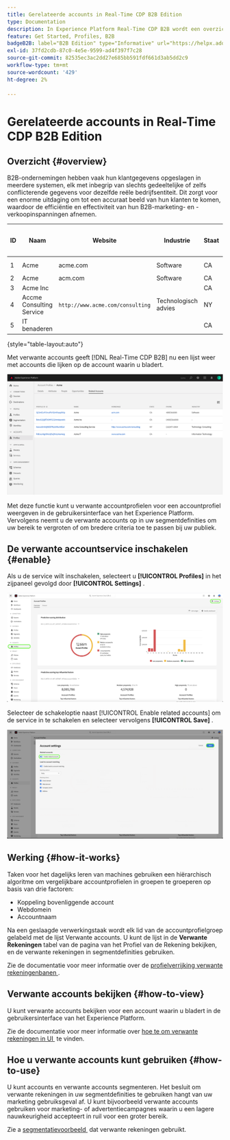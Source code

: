 ```yaml
---
title: Gerelateerde accounts in Real-Time CDP B2B Edition
type: Documentation
description: In Experience Platform Real-Time CDP B2B wordt een overzicht en meer informatie over de desbetreffende rekeningen gegeven.
feature: Get Started, Profiles, B2B
badgeB2B: label="B2B Edition" type="Informative" url="https://helpx.adobe.com/nl/legal/product-descriptions/real-time-customer-data-platform-b2b-edition-prime-and-ultimate-packages.html newtab=true"
exl-id: 37fd2cdb-87c0-4e5e-9599-ad4f397f7c28
source-git-commit: 82535ec3ac2dd27e685bb591fdf661d3ab5dd2c9
workflow-type: tm+mt
source-wordcount: '429'
ht-degree: 2%

---
```


# Gerelateerde accounts in Real-Time CDP B2B Edition

## Overzicht {#overview}

B2B-ondernemingen hebben vaak hun klantgegevens opgeslagen in meerdere systemen, elk met inbegrip van slechts gedeeltelijke of zelfs conflicterende gegevens voor dezelfde reële bedrijfsentiteit. Dit zorgt voor een enorme uitdaging om tot een accuraat beeld van hun klanten te komen, waardoor de efficiëntie en effectiviteit van hun B2B-marketing- en -verkoopinspanningen afnemen.

| ID | Naam | Website | Industrie | Staat | Telefoon | Heeft open mogelijkheid met bedrag > `$1 million` |
|---|---|---|---|---|---|---|
| 1 | Acme | acme.com | Software | CA | (408)536-6000 |   |
| 2 | Acme | acm.com | Software | CA | 4085366000 | x |
| 3 | Acme Inc |   |   | CA | (408)5366000 |   |
| 4 | Accme Consulting Service | `http://www.acme.com/consulting` | Technologisch advies | NY | (212)471-0904 | x |
| 5 | IT benaderen |   |   | CA |   |   |

{style="table-layout:auto"}

Met verwante accounts geeft [!DNL Real-Time CDP B2B] nu een lijst weer met accounts die lijken op de account waarin u bladert.

![&#x200B; het Scherm dat Verwante rekeningen in het Experience Platform UI toont.](/help/rtcdp/b2b-ai-ml-services/assets/related-accounts-in-ui.png)

Met deze functie kunt u verwante accountprofielen voor een accountprofiel weergeven in de gebruikersinterface van het Experience Platform. Vervolgens neemt u de verwante accounts op in uw segmentdefinities om uw bereik te vergroten of om bredere criteria toe te passen bij uw publiek.

## De verwante accountservice inschakelen {#enable}

Als u de service wilt inschakelen, selecteert u **[!UICONTROL Profiles]** in het zijpaneel gevolgd door **[!UICONTROL Settings]** .

![&#x200B; Experience Platform UI die profielen en montages benadrukt.](../assets/../b2b-ai-ml-services/assets/related-account-settings.png)

Selecteer de schakeloptie naast [!UICONTROL Enable related accounts] om de service in te schakelen en selecteer vervolgens **[!UICONTROL Save]** .

![&#x200B; het scherm van de montages van de Rekening het benadrukken van knevel en sparen.](../assets/../b2b-ai-ml-services/assets/related-account-toggle.png)

## Werking {#how-it-works}

Taken voor het dagelijks leren van machines gebruiken een hiërarchisch algoritme om vergelijkbare accountprofielen in groepen te groeperen op basis van drie factoren:

* Koppeling bovenliggende account
* Webdomein
* Accountnaam

Na een geslaagde verwerkingstaak wordt elk lid van de accountprofielgroep gelabeld met de lijst Verwante accounts. U kunt de lijst in de **Verwante Rekeningen** tabel van de pagina van het Profiel van de Rekening bekijken, en de verwante rekeningen in segmentdefinities gebruiken.

Zie de documentatie voor meer informatie over de [&#x200B; profielverrijking verwante rekeningenbanen &#x200B;](/help/dataflows/ui/b2b/monitor-profile-enrichment.md).

## Verwante accounts bekijken {#how-to-view}

U kunt verwante accounts bekijken voor een account waarin u bladert in de gebruikersinterface van het Experience Platform.

Zie de documentatie voor meer informatie over [&#x200B; hoe te om verwante rekeningen in UI &#x200B;](/help/rtcdp/accounts/account-profile-ui-guide.md#related-accounts-tab) te vinden.

## Hoe u verwante accounts kunt gebruiken {#how-to-use}

U kunt accounts en verwante accounts segmenteren. Het besluit om verwante rekeningen in uw segmentdefinities te gebruiken hangt van uw marketing gebruiksgeval af. U kunt bijvoorbeeld verwante accounts gebruiken voor marketing- of advertentiecampagnes waarin u een lagere nauwkeurigheid accepteert in ruil voor een groter bereik.

Zie a [&#x200B; segmentatievoorbeeld &#x200B;](/help/rtcdp/segmentation/b2b.md#related-accounts) dat verwante rekeningen gebruikt.
